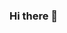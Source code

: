 ### Hi there 👋

<!--
**JakkCHN/JakkCHN** is a ✨ _special_ ✨ repository because its `README.md` (this file) appears on your GitHub profile.

Here are some ideas to get you started:

- 🔭 I’m currently working on ... Developing my knowledge on coding and building my protifolio
- 🌱 I’m currently learning ... C#, Python, HTML, CSS, PHP
- 👯 I’m looking to collaborate on ... Various Projects in University and Hackathons.
- 📫 How to reach me: ... Email: jackkongjack@gmail.com
-->
